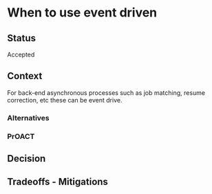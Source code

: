# When to use event driven

## Status
Accepted

## Context

For back-end asynchronous processes such as job matching, resume correction, etc these can be event drive.

### Alternatives

### PrOACT

## Decision

## Tradeoffs - Mitigations